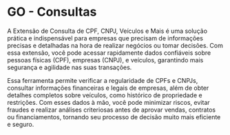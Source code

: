 # GO - Consultas

A Extensão de Consulta de CPF, CNPJ, Veículos e Mais é uma solução prática e indispensável para empresas que precisam de informações precisas e detalhadas na hora de realizar negócios ou tomar decisões. Com essa extensão, você pode acessar rapidamente dados confiáveis sobre pessoas físicas (CPF), empresas (CNPJ), e veículos, garantindo mais segurança e agilidade nas suas transações.

Essa ferramenta permite verificar a regularidade de CPFs e CNPJs, consultar informações financeiras e legais de empresas, além de obter detalhes completos sobre veículos, como histórico de propriedade e restrições. Com esses dados à mão, você pode minimizar riscos, evitar fraudes e realizar análises criteriosas antes de aprovar vendas, contratos ou financiamentos, tornando seu processo de decisão muito mais eficiente e seguro.